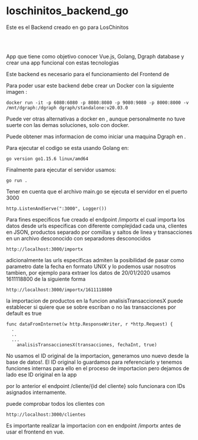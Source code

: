 # loschinitos_backend_go

Este es el Backend creado en go para LosChinitos

<p align="center">
  <br>
  <a href="https://github.com/luismgluis/loschinitos" alt="LosChinitos Frontend in Vue"></a>
  <br>
</p>

App que tiene como objetivo conocer Vue.js, Golang, Dgraph database y crear una app
funcional con estas tecnologias

Este backend es necesario para el funcionamiento del Frontend de <a href="https://github.com/luismgluis/loschinitos" alt="LosChinitos Vue"></a>

Para poder usar este backend debe crear un Docker con la siguiente imagen :

```
docker run -it -p 6080:6080 -p 8080:8080 -p 9080:9080 -p 8000:8000 -v /mnt/dgraph:/dgraph dgraph/standalone:v20.03.0

```

Puede ver otras alternativas a docker en <a href="https://dgraph.io/downloads" alt="Dgraph/Downloads"></a>, aunque personalmente no tuve suerte con las demas soluciones, solo con docker.

Puede obtener mas informacion de como iniciar una maquina Dgraph en <a href="https://dgraph.io/docs/tutorial-1/" alt="tutorial en la pagina oficial"></a>.

Para ejecutar el codigo se esta usando Golang en:
```
go version go1.15.6 linux/amd64
```

Finalmente para ejecutar el servidor usamos:
```
go run .
```

Tener en cuenta que el archivo main.go se ejecuta el servidor en el puerto 3000

```
http.ListenAndServe(":3000", Logger())
```

Para fines especificos fue creado el endpoint /importx
el cual importa los datos desde urls especificas con diferente complejidad cada una, clientes en JSON, productos separado por comillas y saltos de linea y transacciones en un archivo desconocido con separadores desconocidos

```
http://localhost:3000/importx
```

adicionalmente las urls especificas admiten la posibilidad de pasar como parametro date la fecha en formato UNIX y lo podemos usar nosotros tambien, por ejemplo para extraer los datos de 20/01/2020 usamos 1611118800 de la siguiente forma

```
http://localhost:3000/importx/1611118800
```

la importacion de productos en la funcion analisisTransaccionesX puede establecer si quiere que se sobre escriban o no las transacciones por default es true

```
func dataFromInternet(w http.ResponseWriter, r *http.Request) {
  .
  ..
  ...
    analisisTransaccionesX(transacciones, fechaInt, true)
```

<p>No usamos el ID original de la importacion, generamos uno nuevo desde la base de datos!. El ID original lo guardamos para referenciarlo y tenemos funciones internas para ello en el proceso de importacion pero dejamos de lado ese ID original en la app</p>

por lo anterior el endpoint /cliente/{id del cliente} solo funcionara con IDs asignados internamente.

puede comprobar todos los clientes con 

```
http://localhost:3000/clientes
```

Es importante realizar la importacion con en endpoint /importx antes de usar el frontend en vue.